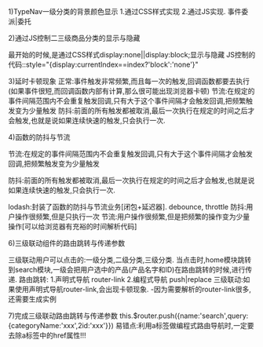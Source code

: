 1)TypeNav一级分类的背景颜色显示
1.通过CSS样式实现
2.通过JS实现. 事件委派|委托

2)通过JS控制二三级商品分类的显示与隐藏

最开始的时候,是通过CSS样式display:none||display:block;显示与隐藏
JS控制的代码::style="{display:currentIndex==index?'block':'none'}"

3)延时卡顿现象
正常:事件触发非常频繁,而且每一次的触发,回调函数都要去执行(如果事件很短,而回调函数内部有计算,那么很可能出现浏览器卡顿)
节流:在规定的事件间隔范围内不会重复触发回调,只有大于这个事件间隔才会触发回调,把频繁触发变为少量触发
防抖:前面的所有触发都被取消,最后一次执行在规定的时间之后才会触发,也就是说如果连续快速的触发,只会执行一次.

4)函数的防抖与节流

节流:在规定的事件间隔范围内不会重复触发回调,只有大于这个事件间隔才会触发回调,把频繁触发变为少量触发

防抖:前面的所有触发都被取消,最后一次执行在规定的时间之后才会触发,也就是说如果连续快速的触发,只会执行一次.

lodash:封装了函数的防抖与节流业务[闭包+延迟器]. debounce, throttle
防抖:用户操作很频繁,但是只执行一次
节流:用户操作很频繁,但是把频繁的操作变为少量操作[可以给浏览器有充裕的时间解析代码]


6)三级联动组件的路由跳转与传递参数

三级联动用户可以点击的:一级分类,二级分类,三级分类.
当点击时,home模块跳转到search模块,一级会把用户选中的产品(产品名字和ID)在路由跳转的时候,进行传递.
路由跳转:
    1.声明式导航  router-link
    2.编程式导航 push|replace
三级联动:如果使用声明式导航router-link,会出现卡顿现象.
    -因为需要解析的router-link很多,还需要生成实例

7)完成三级联动路由跳转与传递参数
this.$router.push({name:'search',query:{categoryName:'xxx',2id:'xxx'}})
易错点:利用a标签做编程式路由导航时,一定要去除a标签中的href属性!!!